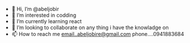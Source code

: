 - 👋 Hi, I’m @abeljobir
- 👀 I’m interested in codding
- 🌱 I’m currently learning react
- 💞️ I’m looking to collaborate on any thing i have the knowladge on
- 📫 How to reach me email..abeljobire@gmail.com
phone....0941883684

<!---
abeljobir/abeljobir is a ✨ special ✨ repository because its `README.md` (this file) appears on your GitHub profile.
You can click the Preview link to take a look at your changes.
--->
